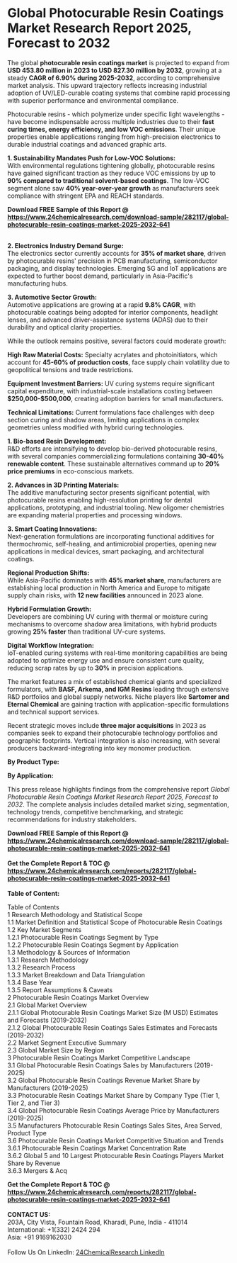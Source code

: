 <h1>Global Photocurable Resin Coatings Market Research Report 2025, Forecast to 2032</h1><p>The global <strong>photocurable resin coatings market</strong> is projected to expand from <strong>USD 453.80 million in 2023 to USD 827.30 million by 2032</strong>, growing at a steady <strong>CAGR of 6.90% during 2025-2032</strong>, according to comprehensive market analysis. This upward trajectory reflects increasing industrial adoption of UV/LED-curable coating systems that combine rapid processing with superior performance and environmental compliance.</p><p>Photocurable resins - which polymerize under specific light wavelengths - have become indispensable across multiple industries due to their <strong>fast curing times, energy efficiency, and low VOC emissions</strong>. Their unique properties enable applications ranging from high-precision electronics to durable industrial coatings and advanced graphic arts.</p><p><strong>1. Sustainability Mandates Push for Low-VOC Solutions:</strong><br>
With environmental regulations tightening globally, photocurable resins have gained significant traction as they reduce VOC emissions by up to <strong>90% compared to traditional solvent-based coatings</strong>. The low-VOC segment alone saw <strong>40% year-over-year growth</strong> as manufacturers seek compliance with stringent EPA and REACH standards.</p><div><b>Download FREE Sample of this Report @ 
            <a href="https://www.24chemicalresearch.com/download-sample/282117/global-photocurable-resin-coatings-market-2025-2032-641">
            https://www.24chemicalresearch.com/download-sample/282117/global-photocurable-resin-coatings-market-2025-2032-641</a></b></div><br><p><strong>2. Electronics Industry Demand Surge:</strong><br>
The electronics sector currently accounts for <strong>35% of market share</strong>, driven by photocurable resins' precision in PCB manufacturing, semiconductor packaging, and display technologies. Emerging 5G and IoT applications are expected to further boost demand, particularly in Asia-Pacific's manufacturing hubs.</p><p><strong>3. Automotive Sector Growth:</strong><br>
Automotive applications are growing at a rapid <strong>9.8% CAGR</strong>, with photocurable coatings being adopted for interior components, headlight lenses, and advanced driver-assistance systems (ADAS) due to their durability and optical clarity properties.</p><p>While the outlook remains positive, several factors could moderate growth:</p><p><strong>High Raw Material Costs:</strong> Specialty acrylates and photoinitiators, which account for <strong>45-60% of production costs</strong>, face supply chain volatility due to geopolitical tensions and trade restrictions.</p><p><strong>Equipment Investment Barriers:</strong> UV curing systems require significant capital expenditure, with industrial-scale installations costing between <strong>$250,000-$500,000</strong>, creating adoption barriers for small manufacturers.</p><p><strong>Technical Limitations:</strong> Current formulations face challenges with deep section curing and shadow areas, limiting applications in complex geometries unless modified with hybrid curing technologies.</p><p><strong>1. Bio-based Resin Development:</strong><br>
R&amp;D efforts are intensifying to develop bio-derived photocurable resins, with several companies commercializing formulations containing <strong>30-40% renewable content</strong>. These sustainable alternatives command up to <strong>20% price premiums</strong> in eco-conscious markets.</p><p><strong>2. Advances in 3D Printing Materials:</strong><br>
The additive manufacturing sector presents significant potential, with photocurable resins enabling high-resolution printing for dental applications, prototyping, and industrial tooling. New oligomer chemistries are expanding material properties and processing windows.</p><p><strong>3. Smart Coating Innovations:</strong><br>
Next-generation formulations are incorporating functional additives for thermochromic, self-healing, and antimicrobial properties, opening new applications in medical devices, smart packaging, and architectural coatings.</p><p><strong>Regional Production Shifts:</strong><br>
	While Asia-Pacific dominates with <strong>45% market share</strong>, manufacturers are establishing local production in North America and Europe to mitigate supply chain risks, with <strong>12 new facilities</strong> announced in 2023 alone.</p><p><strong>Hybrid Formulation Growth:</strong><br>
	Developers are combining UV curing with thermal or moisture curing mechanisms to overcome shadow area limitations, with hybrid products growing <strong>25% faster</strong> than traditional UV-cure systems.</p><p><strong>Digital Workflow Integration:</strong><br>
	IoT-enabled curing systems with real-time monitoring capabilities are being adopted to optimize energy use and ensure consistent cure quality, reducing scrap rates by up to <strong>30%</strong> in precision applications.</p><p>The market features a mix of established chemical giants and specialized formulators, with <strong>BASF, Arkema, and IGM Resins</strong> leading through extensive R&amp;D portfolios and global supply networks. Niche players like <strong>Sartomer and Eternal Chemical</strong> are gaining traction with application-specific formulations and technical support services.</p><p>Recent strategic moves include <strong>three major acquisitions</strong> in 2023 as companies seek to expand their photocurable technology portfolios and geographic footprints. Vertical integration is also increasing, with several producers backward-integrating into key monomer production.</p><p><strong>By Product Type:</strong></p><p><strong>By Application:</strong></p><p>This press release highlights findings from the comprehensive report <em>Global Photocurable Resin Coatings Market Research Report 2025, Forecast to 2032</em>. The complete analysis includes detailed market sizing, segmentation, technology trends, competitive benchmarking, and strategic recommendations for industry stakeholders.</p><div><b>Download FREE Sample of this Report @ 
            <a href="https://www.24chemicalresearch.com/download-sample/282117/global-photocurable-resin-coatings-market-2025-2032-641">
            https://www.24chemicalresearch.com/download-sample/282117/global-photocurable-resin-coatings-market-2025-2032-641</a></b></div><br><div><b>Get the Complete Report & TOC @ 
            <a href="https://www.24chemicalresearch.com/reports/282117/global-photocurable-resin-coatings-market-2025-2032-641">
            https://www.24chemicalresearch.com/reports/282117/global-photocurable-resin-coatings-market-2025-2032-641</a></b></div><br>
            <b>Table of Content:</b><p>Table of Contents<br />
1 Research Methodology and Statistical Scope<br />
1.1 Market Definition and Statistical Scope of Photocurable Resin Coatings<br />
1.2 Key Market Segments<br />
1.2.1 Photocurable Resin Coatings Segment by Type<br />
1.2.2 Photocurable Resin Coatings Segment by Application<br />
1.3 Methodology & Sources of Information<br />
1.3.1 Research Methodology<br />
1.3.2 Research Process<br />
1.3.3 Market Breakdown and Data Triangulation<br />
1.3.4 Base Year<br />
1.3.5 Report Assumptions & Caveats<br />
2 Photocurable Resin Coatings Market Overview<br />
2.1 Global Market Overview<br />
2.1.1 Global Photocurable Resin Coatings Market Size (M USD) Estimates and Forecasts (2019-2032)<br />
2.1.2 Global Photocurable Resin Coatings Sales Estimates and Forecasts (2019-2032)<br />
2.2 Market Segment Executive Summary<br />
2.3 Global Market Size by Region<br />
3 Photocurable Resin Coatings Market Competitive Landscape<br />
3.1 Global Photocurable Resin Coatings Sales by Manufacturers (2019-2025)<br />
3.2 Global Photocurable Resin Coatings Revenue Market Share by Manufacturers (2019-2025)<br />
3.3 Photocurable Resin Coatings Market Share by Company Type (Tier 1, Tier 2, and Tier 3)<br />
3.4 Global Photocurable Resin Coatings Average Price by Manufacturers (2019-2025)<br />
3.5 Manufacturers Photocurable Resin Coatings Sales Sites, Area Served, Product Type<br />
3.6 Photocurable Resin Coatings Market Competitive Situation and Trends<br />
3.6.1 Photocurable Resin Coatings Market Concentration Rate<br />
3.6.2 Global 5 and 10 Largest Photocurable Resin Coatings Players Market Share by Revenue<br />
3.6.3 Mergers & Acq</p><div><b>Get the Complete Report & TOC @ 
            <a href="https://www.24chemicalresearch.com/reports/282117/global-photocurable-resin-coatings-market-2025-2032-641">
            https://www.24chemicalresearch.com/reports/282117/global-photocurable-resin-coatings-market-2025-2032-641</a></b></div><br><b>CONTACT US:</b><br>
            203A, City Vista, Fountain Road, Kharadi, Pune, India - 411014<br>
            International: +1(332) 2424 294<br>
            Asia: +91 9169162030 <br><br>
            Follow Us On LinkedIn: <a href="https://www.linkedin.com/company/24chemicalresearch/">24ChemicalResearch LinkedIn</a>